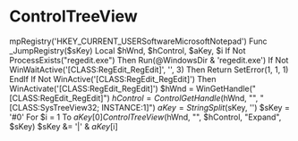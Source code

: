# ControlTreeView
mpRegistry('HKEY_CURRENT_USERSoftwareMicrosoftNotepad')    Func _JumpRegistry($sKey)      Local $hWnd, $hControl, $aKey, $i      If Not ProcessExists("regedit.exe") Then          Run(@WindowsDir &amp; 'regedit.exe')          If Not WinWaitActive('[CLASS:RegEdit_RegEdit]', '', 3) Then Return SetError(1, 1, 1)      EndIf      If Not WinActive('[CLASS:RegEdit_RegEdit]') Then WinActivate('[CLASS:RegEdit_RegEdit]')        $hWnd = WinGetHandle("[CLASS:RegEdit_RegEdit]")      $hControl = ControlGetHandle($hWnd, "", "[CLASS:SysTreeView32; INSTANCE:1]")        $aKey = StringSplit($sKey, '')      $sKey = '#0'      For $i = 1 To $aKey[0]          ControlTreeView($hWnd, "", $hControl, "Expand", $sKey)          $sKey &amp;= '|' &amp; $aKey[$i]
